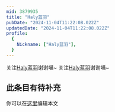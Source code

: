 ```yaml
---
mid: 3879935
title: "Haly蓝羽"
pubDate: "2024-11-04T11:22:08.022Z"
updatedDate: "2024-11-04T11:22:08.022Z"
profile:
  {
    Nickname: ["Haly蓝羽"],
  }
---
```


关注[Haly蓝羽](https://space.bilibili.com/3879935)谢谢喵~ 关注[Haly蓝羽](https://space.bilibili.com/3879935)谢谢喵~

## 此条目有待补充
你可以在[这里](https://github.com/Yuhanawa/VTuber.ICU/edit/master/src/content/v/Haly蓝羽/index.md)编辑本文

